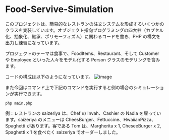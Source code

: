 # Food-Servive-Simulation

このプロジェクトは、簡易的なレストランの注文システムを形成するいくつかのクラスを実装しています。オブジェクト指向プログラミングの四大柱（カプセル化、抽象化、継承、ポリモーフィズム）に関わるコードを書き、PHP の構文を出力し練習になっています。

プロジェクトのテーマは食事で、FoodItems、Restaurant、そして Customer や Employee といった人々をモデル化する Person クラスのモデリングを含みます。

コードの構成は以下のようになっています。
![image](https://github.com/user-attachments/assets/7ab0fc3e-0b6e-43ba-bcb6-1f66a7470526)


また今回はコマンド上で下記のコマンドを実行すると例の場合のシミュレーションが実行できます。
```
php main.php
```

例：レストランの saizeriya は、Chef の Invah、Cashier の Nadia を雇っています。saizeriya のメニューは CheesBurger、Fettuccine、HwaiianPizza、Spaghetti があります。客である Tom は、Margherita x 1, CheseeBurger x 2, Spaghetti x 1 を食べたく saizeriya でオーダーしました。

